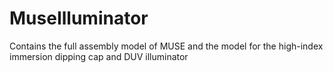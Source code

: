 # MuseIlluminator
Contains the full assembly model of MUSE and the model for the high-index immersion dipping cap and DUV illuminator
